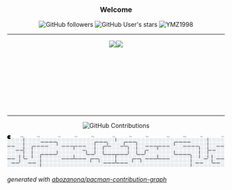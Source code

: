 <!-- GitHub 统计信息 -->
<div align="center">

### Welcome

![GitHub followers](https://img.shields.io/github/followers/YMZ1998?style=social)
![GitHub User's stars](https://img.shields.io/github/stars/YMZ1998?style=social)
<img src="https://komarev.com/ghpvc/?username=YMZ1998&label=Profile%20views&color=ce9927&style=flat" alt="YMZ1998" />

---

<div style="display: flex; flex-wrap: wrap; justify-content: center; align-items: center;">
  
  <!-- GitHub 统计信息 -->
  <img height="160px" src="https://github-readme-stats.vercel.app/api?username=YMZ1998&hide_title=false&hide_border=true&theme=dark&bg_color=30,e96443,c64dff&title_color=fff&text_color=fff" />

  <!-- 最常用语言 -->
  <img height="160px" src="https://github-readme-stats.vercel.app/api/top-langs/?username=YMZ1998&hide_title=false&hide_border=true&layout=compact&langs_count=6&text_color=fff&bg_color=30,c64dff,66ccff&theme=dark" />

</div>

---

<!-- GitHub 贡献图 -->
![GitHub Contributions](https://github-readme-activity-graph.vercel.app/graph?username=YMZ1998&theme=react-dark&bg_color=1F222E&hide_border=true)

</div>

<picture>
  <source media="(prefers-color-scheme: dark)" srcset="https://raw.githubusercontent.com/YMZ1998/YMZ1998/output/pacman-contribution-graph-dark.svg">
  <source media="(prefers-color-scheme: light)" srcset="https://raw.githubusercontent.com/YMZ1998/YMZ1998/output/pacman-contribution-graph.svg">
  <img alt="pacman contribution graph" src="https://raw.githubusercontent.com/YMZ1998/YMZ1998/output/pacman-contribution-graph.svg">
</picture>

_generated with [abozanona/pacman-contribution-graph](https://abozanona.github.io/pacman-contribution-graph/)_
